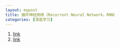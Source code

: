 ```yaml
---
layout: mypost
title: 循环神经网络（Recurrent Neural Network，RNN）
categories: [深度学习]
---
```


1. [link](https://www.cnblogs.com/wuliytTaotao/p/9512963.html)
2. [link](https://www.cnblogs.com/pinard/p/6509630.html)